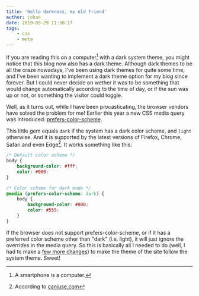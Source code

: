 ```yaml
---
title: 'Hello darkness, my old friend'
author: johan
date: 2019-09-29 11:30:17
tags:
    - css
    - meta
---
```


If you are reading this on a computer[^1] with a dark system theme, you might notice that this blog now also has a dark theme. Although dark themes to be all the craze nowadays, I've been using dark themes for quite some time, and I've been wanting to implement a dark theme option for my blog since forever. But I could never decide on wether it was to be something that would change automatically according to the time of day, or if the sun was up or not, or something the visitor could toggle.

Well, as it turns out, while I have been procasticating, the browser vendors have solved the problem for me! Earlier this year a new CSS media query was introduced: [prefers-color-scheme](https://developer.mozilla.org/en-US/docs/Web/CSS/@media/prefers-color-scheme).

This little gem equals `dark` if the system has a dark color scheme, and `light` otherwise. And it is supported by the latest versions of Firefox, Chrome, Safari and even Edge[^2]. It works something like this:

```css
/* Default color scheme */
body {
    background-color: #fff;
    color: #000;
}

/* Color scheme for dark mode */
@media (prefers-color-scheme: dark) {
    body {
        background-color: #000;
        color: #555;
    }
}

```

If the browser does not support prefers-color-scheme, or if it has a preferred color scheme other than "dark" (i.e. light), it will just ignore the overrides in the media query. So this is basically all I needed to do (well, I had to make a [few more changes](https://github.com/nahojd/supreme-invention/commit/c82cda61f2b9d3421a5f99977db02e6440e0cb49:wq)) to make the theme of the site follow the system theme. Sweet!

[^1]: A smartphone is a computer.
[^2]: According to [caniuse.com](https://caniuse.com/#feat=prefers-color-scheme)
